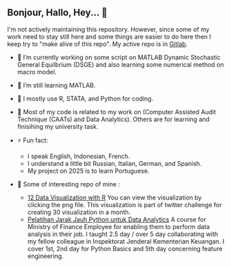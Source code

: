 ## Bonjour, Hallo, Hey...  👋


I'm not actively maintaining this repository. However, since some of my work need to stay still here and some things are easier to do here then I keep try to "make alive of this repo".
My active repo is in [Gitlab](https://gitlab.com/andreas.syaloom.k).

- 🔭 I’m currently working on some script on MATLAB Dynamic Stochastic General Equilbrium (DSGE) and also learning some numerical method on macro model. 
- 🌱 I’m still learning MATLAB.
- 👯 I mostly use R, STATA, and Python for coding.
- 🤔 Most of my code is related to my work on (Computer Assisted Audit Technique (CAATs) and Data Analytics). Others are for learning and finisihing my university task.
- ⚡ Fun fact: 
  - I speak English, Indonesian, French. 
  - I understand a little bit Russian, Italian, German, and Spanish. 
  - My project on 2025 is to learn Portuguese.
 
- 👯 Some of interesting repo of mine :
  - [12 Data Visualization with R](https://github.com/ansyaku/30DayChartChallenge) You can view the visualization by clicking the png file. This visualization is part of twitter challenge for creating 30 visualization in a month.
  - [Pelatihan Jarak Jauh Python untuk Data Analytics](https://gitlab.com/andreas.syaloom.k/2022-pjj-pythonda) A course for Ministry of Finance Employee for enabling them to perform data analysis in their job. I taught 2.5 day / over 5 day collaborating with my fellow colleague in Inspektorat Jenderal Kementerian Keuangan. I cover 1st, 2nd day for Python Basics and 5th day concerning feature engineering. 

